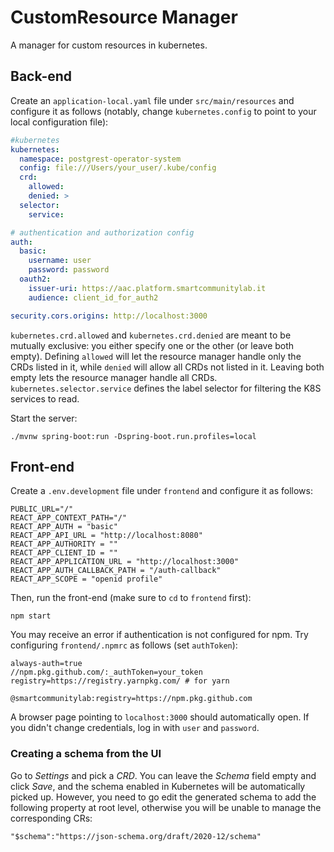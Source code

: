 # CustomResource Manager
A manager for custom resources in kubernetes.

## Back-end
Create an `application-local.yaml` file under `src/main/resources` and configure it as follows (notably, change `kubernetes.config` to point to your local configuration file):

``` yaml
#kubernetes
kubernetes:
  namespace: postgrest-operator-system
  config: file:///Users/your_user/.kube/config
  crd:
    allowed:
    denied: >
  selector:
    service: 

# authentication and authorization config
auth:
  basic:
    username: user
    password: password
  oauth2:
    issuer-uri: https://aac.platform.smartcommunitylab.it
    audience: client_id_for_auth2

security.cors.origins: http://localhost:3000
```
`kubernetes.crd.allowed` and `kubernetes.crd.denied` are meant to be mutually exclusive: you either specify one or the other (or leave both empty). Defining `allowed` will let the resource manager handle only the CRDs listed in it, while `denied` will allow all CRDs not listed in it. Leaving both empty lets the resource manager handle all CRDs. `kubernetes.selector.service` defines the label selector for filtering the K8S services to read.

Start the server:
```
./mvnw spring-boot:run -Dspring-boot.run.profiles=local
```

## Front-end
Create a `.env.development` file under `frontend` and configure it as follows:
```
PUBLIC_URL="/"
REACT_APP_CONTEXT_PATH="/"
REACT_APP_AUTH = "basic"
REACT_APP_API_URL = "http://localhost:8080"
REACT_APP_AUTHORITY = ""
REACT_APP_CLIENT_ID = ""
REACT_APP_APPLICATION_URL = "http://localhost:3000"
REACT_APP_AUTH_CALLBACK_PATH = "/auth-callback"
REACT_APP_SCOPE = "openid profile"
```

Then, run the front-end (make sure to `cd` to `frontend` first):
```
npm start
```

You may receive an error if authentication is not configured for npm. Try configuring `frontend/.npmrc` as follows (set `authToken`):
```
always-auth=true
//npm.pkg.github.com/:_authToken=your_token
registry=https://registry.yarnpkg.com/ # for yarn

@smartcommunitylab:registry=https://npm.pkg.github.com
```

A browser page pointing to `localhost:3000` should automatically open. If you didn't change credentials, log in with `user` and `password`.

### Creating a schema from the UI

Go to *Settings* and pick a *CRD*. You can leave the *Schema* field empty and click *Save*, and the schema enabled in Kubernetes will be automatically picked up. However, you need to go edit the generated schema to add the following property at root level, otherwise you will be unable to manage the corresponding CRs:
```
"$schema":"https://json-schema.org/draft/2020-12/schema"
```
